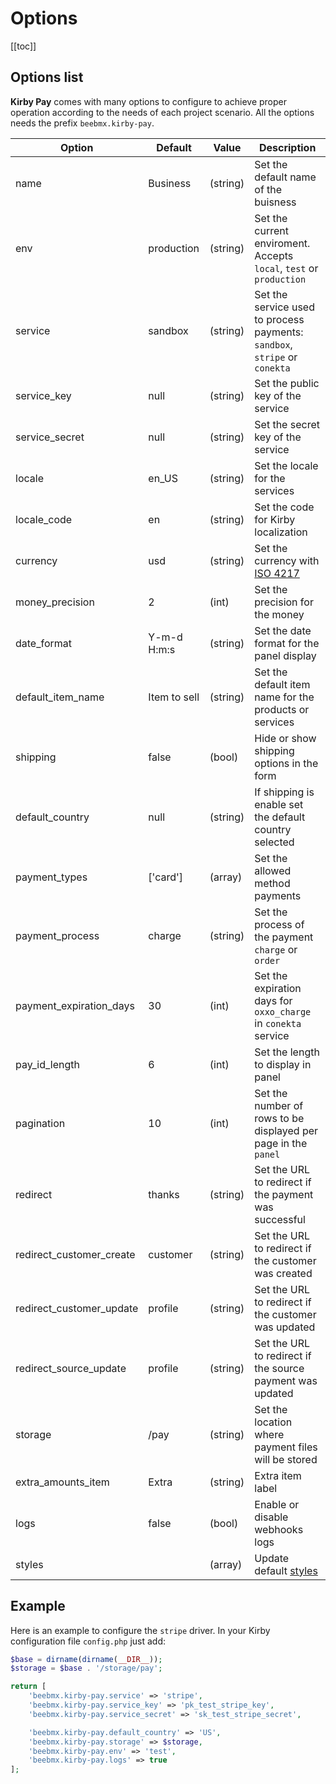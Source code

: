 # Options

[[toc]]

## Options list

**Kirby Pay** comes with many options to configure to achieve proper operation according to the needs of each project scenario. All the options needs the prefix `beebmx.kirby-pay`.

| Option | Default | Value | Description |
| ------ | ------- | ----- | ----------- |
| name | Business | (string) | Set the default name of the buisness |
| env | production | (string) | Set the current enviroment.  Accepts `local`, `test` or `production` |
| service | sandbox | (string) | Set the service used to process payments: `sandbox`, `stripe` or `conekta` |
| service_key | null | (string) | Set the public key of the service |
| service_secret | null | (string) | Set the secret key of the service |
| locale | en_US | (string) | Set the locale for the services |
| locale_code | en | (string) | Set the code for Kirby localization |
| currency | usd | (string) | Set the currency with [ISO 4217](https://en.wikipedia.org/wiki/ISO_4217) |
| money_precision | 2 | (int) | Set the precision for the money |
| date_format | Y-m-d H<span>:</span>m<span>:</span>s | (string) | Set the date format for the panel display |
| default_item_name | Item to sell |(string) | Set the default item name for the products or services |
| shipping | false | (bool) | Hide or show shipping options in the form |
| default_country | null | (string) | If shipping is enable set the default country selected |
| payment_types | ['card'] | (array) | Set the allowed method payments |
| payment_process | charge |(string) | Set the process of the payment `charge` or `order` |
| payment_expiration_days | 30 | (int) | Set the expiration days for `oxxo_charge` in `conekta` service |
| pay_id_length | 6 | (int) | Set the length to display in panel |
| pagination | 10 | (int) | Set the number of rows to be displayed per page in the `panel` |
| redirect | thanks |(string) | Set the URL to redirect if the payment was successful |
| redirect_customer_create | customer |(string) | Set the URL to redirect if the customer was created |
| redirect_customer_update | profile |(string) | Set the URL to redirect if the customer was updated |
| redirect_source_update | profile |(string) | Set the URL to redirect if the source payment was updated |
| storage | /pay | (string) | Set the location where payment files will be stored |
| extra_amounts_item | Extra | (string) | Extra item label
| logs | false | (bool) | Enable or disable webhooks logs |
| styles |  | (array) | Update default [styles](/guide/styles) |

## Example

Here is an example to configure the `stripe` driver. In your Kirby configuration file `config.php`  just add:

```php
$base = dirname(dirname(__DIR__));
$storage = $base . '/storage/pay';

return [
    'beebmx.kirby-pay.service' => 'stripe',
    'beebmx.kirby-pay.service_key' => 'pk_test_stripe_key',
    'beebmx.kirby-pay.service_secret' => 'sk_test_stripe_secret',

    'beebmx.kirby-pay.default_country' => 'US',
    'beebmx.kirby-pay.storage' => $storage,
    'beebmx.kirby-pay.env' => 'test',
    'beebmx.kirby-pay.logs' => true
];
```
